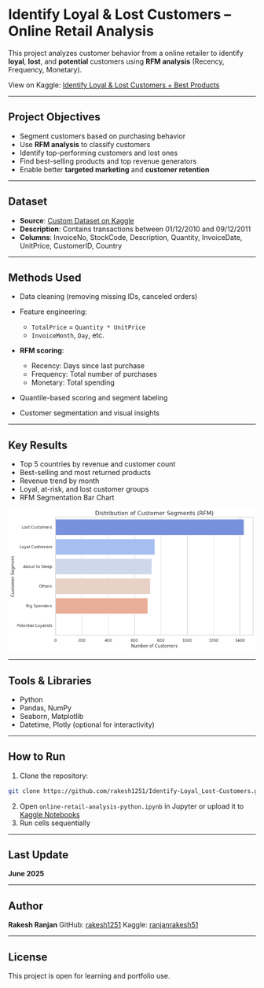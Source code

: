 # Identify Loyal & Lost Customers – Online Retail Analysis

This project analyzes customer behavior from a online retailer to identify **loyal**, **lost**, and **potential** customers using **RFM analysis** (Recency, Frequency, Monetary).

View on Kaggle: [Identify Loyal & Lost Customers + Best Products](https://www.kaggle.com/code/ranjanrakesh51/identify-loyal-lost-customers-best-products)

---

## Project Objectives

* Segment customers based on purchasing behavior
* Use **RFM analysis** to classify customers
* Identify top-performing customers and lost ones
* Find best-selling products and top revenue generators
* Enable better **targeted marketing** and **customer retention**

---

## Dataset

* **Source**: [Custom Dataset on Kaggle](https://www.kaggle.com/datasets/ranjanrakesh51/online-retail)
* **Description**: Contains transactions between 01/12/2010 and 09/12/2011
* **Columns**: InvoiceNo, StockCode, Description, Quantity, InvoiceDate, UnitPrice, CustomerID, Country

---

## Methods Used

* Data cleaning (removing missing IDs, canceled orders)
* Feature engineering:

  * `TotalPrice` = `Quantity * UnitPrice`
  * `InvoiceMonth`, `Day`, etc.
* **RFM scoring**:

  * Recency: Days since last purchase
  * Frequency: Total number of purchases
  * Monetary: Total spending
* Quantile-based scoring and segment labeling
* Customer segmentation and visual insights

---

## Key Results

* Top 5 countries by revenue and customer count
* Best-selling and most returned products
* Revenue trend by month
* Loyal, at-risk, and lost customer groups
* RFM Segmentation Bar Chart

![RFM Bar Chart](rfm_bar_chart.png)


---

## Tools & Libraries

* Python
* Pandas, NumPy
* Seaborn, Matplotlib
* Datetime, Plotly (optional for interactivity)

---

## How to Run

1. Clone the repository:

```bash
git clone https://github.com/rakesh1251/Identify-Loyal_Lost-Customers.git
```

2. Open `online-retail-analysis-python.ipynb` in Jupyter or upload it to [Kaggle Notebooks](https://www.kaggle.com/code/ranjanrakesh51/identify-loyal-lost-customers-best-products)
3. Run cells sequentially

---

## Last Update

**June 2025**

---

## Author

**Rakesh Ranjan**
GitHub: [rakesh1251](https://github.com/rakesh1251)
Kaggle: [ranjanrakesh51](https://www.kaggle.com/ranjanrakesh51)

---

## License

This project is open for learning and portfolio use.
